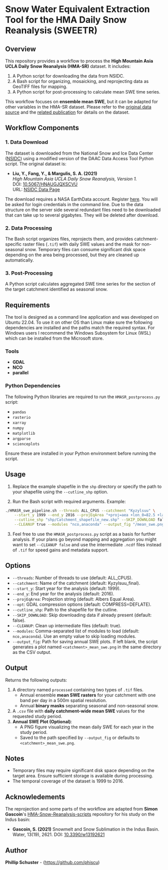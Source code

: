 # Snow Water Equivalent Extraction Tool for the HMA Daily Snow Reanalysis (SWEETR)

## Overview

This repository provides a workflow to process the **High Mountain Asia UCLA Daily Snow Reanalysis (HMA-SR)** dataset. It includes:
1. A Python script for downloading the data from NSIDC.
2. A Bash script for organizing, mosaicking, and reprojecting data as GeoTIFF files for mapping.
3. A Python script for post-processing to calculate mean SWE time series.

This workflow focuses on **ensemble mean SWE**, but it can be adapted for other variables in the HMA-SR dataset. Please refer to the [original data source](https://nsidc.org/data/HMA_SR_D/versions/1) and the [related publication](https://doi.org/10.1029/2022GL100082) for details on the dataset.

## Workflow Components

### 1. **Data Download**
The dataset is downloaded from the National Snow and Ice Data Center ([NSIDC](https://nsidc.org/home)) using a modified version of the DAAC Data Access Tool Python script. The original dataset is:
- **Liu, Y., Fang, Y., & Margulis, S. A. (2021)**  
  _High Mountain Asia UCLA Daily Snow Reanalysis, Version 1._  
  DOI: [10.5067/HNAUGJQXSCVU](https://doi.org/10.5067/HNAUGJQXSCVU)  
  URL: [NSIDC Data Page](https://nsidc.org/data/HMA_SR_D/versions/1)

The download requires a NASA EarthData account. Register [here](https://urs.earthdata.nasa.gov/users/new). You will be asked for login credentials in the command line.
Due to the data structure on the server side several redundant files need to be downloaded that can take up to several gigabytes. They will be deleted after download.

### 2. **Data Processing**
The Bash script organizes files, reprojects them, and provides catchment-specific raster files (`.tif`) with daily SWE values and the mask for non-seasonal snow. Temporary files can consume significant disk space depending on the area being processed, but they are cleaned up automatically.

### 3. **Post-Processing**
A Python script calculates aggregated SWE time series for the section of the target catchment identified as seasonal snow.

## Requirements
The tool is designed as a command line application and was developed on Ubuntu 22.04. To use it on other OS than Linux make sure the following dependencies are installed and the paths match the required syntax. For Windows users I recommend the Windows Subsystem for Linux (WSL) which can be installed from the Microsoft store.

### Tools
- **GDAL**
- **NCO**
- **parallel**

### Python Dependencies
The following Python libraries are required to run the `HMASR_postprocess.py` script:
- `pandas`
- `rasterio`
- `xarray`
- `numpy`
- `matplotlib`
- `argparse`
- `scienceplots`

Ensure these are installed in your Python environment before running the script.

## Usage

1. Replace the example shapefile in the `shp` directory or specify the path to your shapefile using the `--cutline_shp` option.

2. Run the Bash script with required arguments. Example:
```bash
./HMASR_swe_pipeline.sh --threads ALL_CPUS --catchment "Kyzylsuu" \
    --start_y 1999 --end_y 2016 --projEqArea "+proj=aea +lon_0=82.5 +lat_1=29.1666667 +lat_2=41.8333333 +lat_0=35.5 +datum=WGS84 +units=m +no_defs" \
    --cutline_shp "shp/Catchment_shapefile_new.shp" --SKIP_DOWNLOAD false \
    --CLEANUP true --modules "nco,anaconda" --output_fig "/mean_swe.png"
```
3. Feel free to use the `HMASR_postprocess.py` script as a basis for further analysis. If your plans go beyond mapping and aggregation you might want to set `--CLEANUP false` and use the intermediate `.ncdf` files instead of `.tif` for speed gains and metadata support.

## Options

- `--threads`: Number of threads to use (default: ALL_CPUS).
- `--catchment`: Name of the catchment (default: Kyzylsuu_final).
- `--start_y`: Start year for the analysis (default: 1999).
- `--end_y`: End year for the analysis (default: 2016).
- `--projEqArea`: Projection string (default: Albers Equal Area).
- `--opt`: GDAL compression options (default: COMPRESS=DEFLATE).
- `--cutline_shp`: Path to the shapefile for the cutline.
- `--SKIP_DOWNLOAD`: Skip downloading data if already present (default: false).
- `--CLEANUP`: Clean up intermediate files (default: true).
- `--modules`: Comma-separated list of modules to load (default: `nco,anaconda`). Use an empty value to skip loading modules.
- `--output_fig`: Path for saving annual SWE plots. If left blank, the script generates a plot named `<catchment>_mean_swe.png` in the same directory as the CSV output.

## Output

Returns the following outputs:
1. A directory named `processed` containing two types of `.tif` files.
   - Annual ensemble **mean SWE rasters** for your catchment with one band per day in a 500m spatial resolution.
   - Annual **binary masks** separating seasonal and non-seasonal snow.
2. A `.csv` file with **daily catchment-wide mean SWE** values for the requested study period.
3. **Annual SWE Plot (Optional)**:
   - A PNG figure visualizing the mean daily SWE for each year in the study period.
   - Saved to the path specified by `--output_fig` or defaults to `<catchment>_mean_swe.png`.

## Notes

- Temporary files may require significant disk space depending on the target area. Ensure sufficient storage is available during processing.
- The temporal coverage of the dataset is 1999 to 2016.

## Acknowledements
The reprojection and some parts of the workflow are adapted from **Simon Gascoin**'s [HMA-Snow-Reanalysis-scripts](https://github.com/sgascoin/HMA-Snow-Reanalysis-scripts) repository for his study on the Indus basin:
  - **Gascoin, S. (2021)** Snowmelt and Snow Sublimation in the Indus Basin. Water, 13(19), 2621. DOI: [10.3390/w13192621](https://doi.org/10.3390/w13192621)
  
## Author
**Phillip Schuster** - (https://github.com/phiscu)
